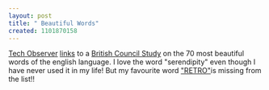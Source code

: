 ```yaml
--- 
layout: post
title: " Beautiful Words"
created: 1101870158
---
```

<a href="http://kennethhunt.com/">Tech Observer</a> <a href="http://kennethhunt.com/archives/001203.html">links</a> to a <a href="http://www.britishcouncil.org/home-70-beautiful-words.htm">British Council Study</a> on the 70 most beautiful words of the english language. I love the word "serendipity" even though I have never used it in my life! But my favourite word <a href="http://encarta.msn.com/dictionary_/retro.html">"RETRO"</a>is missing from the list!!

